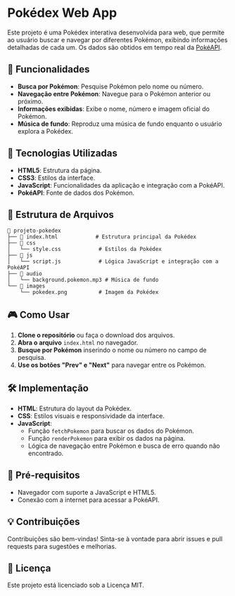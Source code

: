 # Pokédex Web App

Este projeto é uma Pokédex interativa desenvolvida para web, que permite ao usuário buscar e navegar por diferentes Pokémon, exibindo informações detalhadas de cada um. Os dados são obtidos em tempo real da [PokéAPI](https://pokeapi.co/).

## 🧩 Funcionalidades

- **Busca por Pokémon**: Pesquise Pokémon pelo nome ou número.
- **Navegação entre Pokémon**: Navegue para o Pokémon anterior ou próximo.
- **Informações exibidas**: Exibe o nome, número e imagem oficial do Pokémon.
- **Música de fundo**: Reproduz uma música de fundo enquanto o usuário explora a Pokédex.

## 🚀 Tecnologias Utilizadas

- **HTML5**: Estrutura da página.
- **CSS3**: Estilos da interface.
- **JavaScript**: Funcionalidades da aplicação e integração com a PokéAPI.
- **PokéAPI**: Fonte de dados dos Pokémon.

## 📂 Estrutura de Arquivos

```
📁 projeto-pokedex
├── 📄 index.html            # Estrutura principal da Pokédex
├── 📁 css
│   └── style.css            # Estilos da Pokédex
├── 📁 js
│   └── script.js            # Lógica JavaScript e integração com a PokéAPI
├── 📁 audio
│   └── background.pokemon.mp3 # Música de fundo
└── 📁 images
    └── pokedex.png          # Imagem da Pokédex
```

## 🎮 Como Usar

1. **Clone o repositório** ou faça o download dos arquivos.
2. **Abra o arquivo** `index.html` no navegador.
3. **Busque por Pokémon** inserindo o nome ou número no campo de pesquisa.
4. **Use os botões "Prev" e "Next"** para navegar entre os Pokémon.

## 🛠️ Implementação

- **HTML**: Estrutura do layout da Pokédex.
- **CSS**: Estilos visuais e responsividade da interface.
- **JavaScript**: 
  - Função `fetchPokemon` para buscar os dados do Pokémon.
  - Função `renderPokemon` para exibir os dados na página.
  - Lógica de navegação entre Pokémon e busca de erro quando não encontrado.

## 📌 Pré-requisitos

- Navegador com suporte a JavaScript e HTML5.
- Conexão com a internet para acessar a PokéAPI.

## 💡 Contribuições

Contribuições são bem-vindas! Sinta-se à vontade para abrir issues e pull requests para sugestões e melhorias.

## 📄 Licença

Este projeto está licenciado sob a Licença MIT.
